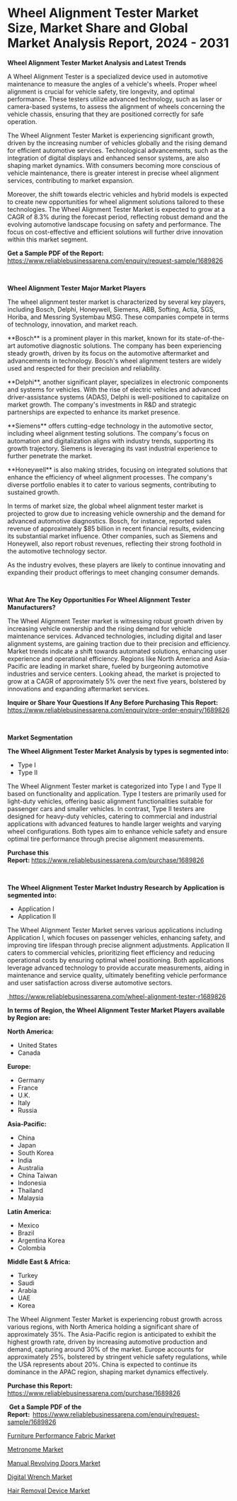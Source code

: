 <p><h1>Wheel Alignment Tester Market Size, Market Share and Global Market Analysis Report, 2024 - 2031</h1></p><p><strong>Wheel Alignment Tester Market Analysis and Latest Trends</strong></p>
<p><p>A Wheel Alignment Tester is a specialized device used in automotive maintenance to measure the angles of a vehicle's wheels. Proper wheel alignment is crucial for vehicle safety, tire longevity, and optimal performance. These testers utilize advanced technology, such as laser or camera-based systems, to assess the alignment of wheels concerning the vehicle chassis, ensuring that they are positioned correctly for safe operation.</p><p>The Wheel Alignment Tester Market is experiencing significant growth, driven by the increasing number of vehicles globally and the rising demand for efficient automotive services. Technological advancements, such as the integration of digital displays and enhanced sensor systems, are also shaping market dynamics. With consumers becoming more conscious of vehicle maintenance, there is greater interest in precise wheel alignment services, contributing to market expansion.</p><p>Moreover, the shift towards electric vehicles and hybrid models is expected to create new opportunities for wheel alignment solutions tailored to these technologies. The Wheel Alignment Tester Market is expected to grow at a CAGR of 8.3% during the forecast period, reflecting robust demand and the evolving automotive landscape focusing on safety and performance. The focus on cost-effective and efficient solutions will further drive innovation within this market segment.</p></p>
<p><strong>Get a Sample PDF of the Report:&nbsp;</strong> <a href="https://www.reliablebusinessarena.com/enquiry/request-sample/1689826?utm_campaign=1579&utm_medium=2&utm_source=Github&utm_content=ia&utm_term=17102024&utm_id=wheel-alignment-tester">https://www.reliablebusinessarena.com/enquiry/request-sample/1689826</a></p>
<p>&nbsp;</p>
<p><strong>Wheel Alignment Tester Major Market Players</strong></p>
<p><p>The wheel alignment tester market is characterized by several key players, including Bosch, Delphi, Honeywell, Siemens, ABB, Softing, Actia, SGS, Horiba, and Messring Systembau MSG. These companies compete in terms of technology, innovation, and market reach.</p><p>**Bosch** is a prominent player in this market, known for its state-of-the-art automotive diagnostic solutions. The company has been experiencing steady growth, driven by its focus on the automotive aftermarket and advancements in technology. Bosch's wheel alignment testers are widely used and respected for their precision and reliability.</p><p>**Delphi**, another significant player, specializes in electronic components and systems for vehicles. With the rise of electric vehicles and advanced driver-assistance systems (ADAS), Delphi is well-positioned to capitalize on market growth. The company's investments in R&D and strategic partnerships are expected to enhance its market presence.</p><p>**Siemens** offers cutting-edge technology in the automotive sector, including wheel alignment testing solutions. The company's focus on automation and digitalization aligns with industry trends, supporting its growth trajectory. Siemens is leveraging its vast industrial experience to further penetrate the market.</p><p>**Honeywell** is also making strides, focusing on integrated solutions that enhance the efficiency of wheel alignment processes. The company's diverse portfolio enables it to cater to various segments, contributing to sustained growth.</p><p>In terms of market size, the global wheel alignment tester market is projected to grow due to increasing vehicle ownership and the demand for advanced automotive diagnostics. Bosch, for instance, reported sales revenue of approximately $85 billion in recent financial results, evidencing its substantial market influence. Other companies, such as Siemens and Honeywell, also report robust revenues, reflecting their strong foothold in the automotive technology sector.</p><p>As the industry evolves, these players are likely to continue innovating and expanding their product offerings to meet changing consumer demands.</p></p>
<p>&nbsp;</p>
<p><strong>What Are The Key Opportunities For Wheel Alignment Tester Manufacturers?</strong></p>
<p><p>The Wheel Alignment Tester market is witnessing robust growth driven by increasing vehicle ownership and the rising demand for vehicle maintenance services. Advanced technologies, including digital and laser alignment systems, are gaining traction due to their precision and efficiency. Market trends indicate a shift towards automated solutions, enhancing user experience and operational efficiency. Regions like North America and Asia-Pacific are leading in market share, fueled by burgeoning automotive industries and service centers. Looking ahead, the market is projected to grow at a CAGR of approximately 5% over the next five years, bolstered by innovations and expanding aftermarket services.</p></p>
<p><strong>Inquire or Share Your Questions If Any Before Purchasing This Report:</strong> <a href="https://www.reliablebusinessarena.com/enquiry/pre-order-enquiry/1689826?utm_campaign=1579&utm_medium=2&utm_source=Github&utm_content=ia&utm_term=17102024&utm_id=wheel-alignment-tester">https://www.reliablebusinessarena.com/enquiry/pre-order-enquiry/1689826</a></p>
<p>&nbsp;</p>
<p><strong>Market Segmentation</strong></p>
<p><strong>The Wheel Alignment Tester Market Analysis by types is segmented into:</strong></p>
<p><ul><li>Type I</li><li>Type II</li></ul></p>
<p><p>The Wheel Alignment Tester market is categorized into Type I and Type II based on functionality and application. Type I testers are primarily used for light-duty vehicles, offering basic alignment functionalities suitable for passenger cars and smaller vehicles. In contrast, Type II testers are designed for heavy-duty vehicles, catering to commercial and industrial applications with advanced features to handle larger weights and varying wheel configurations. Both types aim to enhance vehicle safety and ensure optimal tire performance through precise alignment measurements.</p></p>
<p><strong>Purchase this Report:&nbsp;</strong><a href="https://www.reliablebusinessarena.com/purchase/1689826?utm_campaign=1579&utm_medium=2&utm_source=Github&utm_content=ia&utm_term=17102024&utm_id=wheel-alignment-tester">https://www.reliablebusinessarena.com/purchase/1689826</a></p>
<p>&nbsp;</p>
<p><strong>The Wheel Alignment Tester Market Industry Research by Application is segmented into:</strong></p>
<p><ul><li>Application I</li><li>Application II</li></ul></p>
<p><p>The Wheel Alignment Tester Market serves various applications including Application I, which focuses on passenger vehicles, enhancing safety, and improving tire lifespan through precise alignment adjustments. Application II caters to commercial vehicles, prioritizing fleet efficiency and reducing operational costs by ensuring optimal wheel positioning. Both applications leverage advanced technology to provide accurate measurements, aiding in maintenance and service quality, ultimately benefiting vehicle performance and user satisfaction across diverse automotive sectors.</p></p>
<p><a href="https://www.reliablebusinessarena.com/wheel-alignment-tester-r1689826?utm_campaign=1579&utm_medium=2&utm_source=Github&utm_content=ia&utm_term=17102024&utm_id=wheel-alignment-tester">&nbsp;https://www.reliablebusinessarena.com/wheel-alignment-tester-r1689826</a></p>
<p><strong>In terms of Region, the Wheel Alignment Tester Market Players available by Region are:</strong></p>
<p>
    <p> <strong> North America: </strong>
        <ul>
            <li>United States</li>
            <li>Canada</li>
        </ul>
        </p> 
    <p> <strong> Europe: </strong>
        <ul>
            <li>Germany</li>
            <li>France</li>
            <li>U.K.</li>
            <li>Italy</li>
            <li>Russia</li>
        </ul>
        </p> 
    <p> <strong> Asia-Pacific: </strong>
        <ul>
            <li>China</li>
            <li>Japan</li>
            <li>South Korea</li>
            <li>India</li>
            <li>Australia</li>
            <li>China Taiwan</li>
            <li>Indonesia</li>
            <li>Thailand</li>
            <li>Malaysia</li>
        </ul>
        </p> 
    <p> <strong> Latin America: </strong>
        <ul>
            <li>Mexico</li>
            <li>Brazil</li>
            <li>Argentina Korea</li>
            <li>Colombia</li>
        </ul>
        </p> 
    <p> <strong> Middle East & Africa: </strong>
        <ul>
            <li>Turkey</li>
            <li>Saudi</li>
            <li>Arabia</li>
            <li>UAE</li>
            <li>Korea</li>
        </ul>
    </p>
    </p>
<p><p>The Wheel Alignment Tester Market is experiencing robust growth across various regions, with North America holding a significant share of approximately 35%. The Asia-Pacific region is anticipated to exhibit the highest growth rate, driven by increasing automotive production and demand, capturing around 30% of the market. Europe accounts for approximately 25%, bolstered by stringent vehicle safety regulations, while the USA represents about 20%. China is expected to continue its dominance in the APAC region, shaping market dynamics effectively.</p></p>
<p><strong>Purchase this Report: </strong><a href="https://www.reliablebusinessarena.com/purchase/1689826?utm_campaign=1579&utm_medium=2&utm_source=Github&utm_content=ia&utm_term=17102024&utm_id=wheel-alignment-tester">https://www.reliablebusinessarena.com/purchase/1689826</a></p>
<p>&nbsp;<strong>Get a Sample PDF of the Report:&nbsp;&nbsp;</strong><a href="https://www.reliablebusinessarena.com/enquiry/request-sample/1689826?utm_campaign=1579&utm_medium=2&utm_source=Github&utm_content=ia&utm_term=17102024&utm_id=wheel-alignment-tester">https://www.reliablebusinessarena.com/enquiry/request-sample/1689826</a></p>
<p><strong></strong></p>
<p><p><a href="https://www.linkedin.com/pulse/emerging-furniture-performance-fabric-market-opportunities-dvo1e?utm_campaign=1579&utm_medium=2&utm_source=Github&utm_content=ia&utm_term=17102024&utm_id=wheel-alignment-tester">Furniture Performance Fabric Market</a></p><p><a href="https://www.linkedin.com/pulse/global-metronome-market-opportunities-forecast-period-sutpe?utm_campaign=1579&utm_medium=2&utm_source=Github&utm_content=ia&utm_term=17102024&utm_id=wheel-alignment-tester">Metronome Market</a></p><p><a href="https://www.linkedin.com/pulse/insights-manual-revolving-doors-market-players-size-geographical-ecvpe?utm_campaign=1579&utm_medium=2&utm_source=Github&utm_content=ia&utm_term=17102024&utm_id=wheel-alignment-tester">Manual Revolving Doors Market</a></p><p><a href="https://issuu.com/reportprime-2/docs/digital-wrench-market-size-2030.ppt_18290ba591e43e?utm_campaign=1579&utm_medium=2&utm_source=Github&utm_content=ia&utm_term=17102024&utm_id=wheel-alignment-tester">Digital Wrench Market</a></p><p><a href="https://www.linkedin.com/pulse/decoding-hair-removal-device-industry-dynamics-strategic-dch2e?utm_campaign=1579&utm_medium=2&utm_source=Github&utm_content=ia&utm_term=17102024&utm_id=wheel-alignment-tester">Hair Removal Device Market</a></p></p>